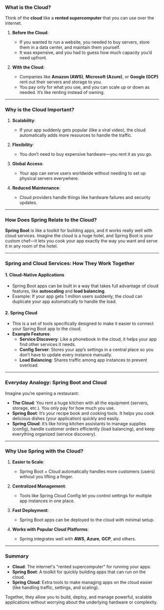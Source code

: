 ### What is the Cloud?

Think of the **cloud** like a **rented supercomputer** that you can use over the internet.

1. **Before the Cloud**:
   - If you wanted to run a website, you needed to buy servers, store them in a data center, and maintain them yourself.
   - It was expensive, and you had to guess how much capacity you’d need upfront.

2. **With the Cloud**:
   - Companies like **Amazon (AWS)**, **Microsoft (Azure)**, or **Google (GCP)** rent out their servers and storage to you.
   - You pay only for what you use, and you can scale up or down as needed. It’s like renting instead of owning.

---

### Why is the Cloud Important?

1. **Scalability**:
   - If your app suddenly gets popular (like a viral video), the cloud automatically adds more resources to handle the traffic.

2. **Flexibility**:
   - You don’t need to buy expensive hardware—you rent it as you go.
   
3. **Global Access**:
   - Your app can serve users worldwide without needing to set up physical servers everywhere.

4. **Reduced Maintenance**:
   - Cloud providers handle things like hardware failures and security updates.

---

### How Does Spring Relate to the Cloud?

**Spring Boot** is like a toolkit for building apps, and it works really well with cloud services. Imagine the cloud is a huge hotel, and Spring Boot is your custom chef—it lets you cook your app exactly the way you want and serve it in any room of the hotel.

---

### Spring and Cloud Services: How They Work Together

#### 1. **Cloud-Native Applications**
- Spring Boot apps can be built in a way that takes full advantage of cloud features, like **autoscaling** and **load balancing**.
- Example: If your app gets 1 million users suddenly, the cloud can duplicate your app automatically to handle the load.

#### 2. **Spring Cloud**
- This is a set of tools specifically designed to make it easier to connect your Spring Boot app to the cloud.
- **Example Features**:
  - **Service Discovery**: Like a phonebook in the cloud, it helps your app find other services it needs.
  - **Config Server**: Stores your app’s settings in a central place so you don’t have to update every instance manually.
  - **Load Balancing**: Shares traffic among app instances to prevent overload.

---

### Everyday Analogy: Spring Boot and Cloud

Imagine you’re opening a restaurant:

- **The Cloud**: You rent a huge kitchen with all the equipment (servers, storage, etc.). You only pay for how much you use.
- **Spring Boot**: It’s your recipe book and cooking tools. It helps you cook delicious dishes (your application) quickly and easily.
- **Spring Cloud**: It’s like hiring kitchen assistants to manage supplies (config), handle customer orders efficiently (load balancing), and keep everything organized (service discovery).

---

### Why Use Spring with the Cloud?

1. **Easier to Scale**:
   - Spring Boot + Cloud automatically handles more customers (users) without you lifting a finger.

2. **Centralized Management**:
   - Tools like Spring Cloud Config let you control settings for multiple app instances in one place.

3. **Fast Deployment**:
   - Spring Boot apps can be deployed to the cloud with minimal setup.

4. **Works with Popular Cloud Platforms**:
   - Spring integrates well with **AWS**, **Azure**, **GCP**, and others.

---

### Summary

- **Cloud**: The internet's "rented supercomputer" for running your apps.
- **Spring Boot**: A toolkit for quickly building apps that can run on the cloud.
- **Spring Cloud**: Extra tools to make managing apps on the cloud easier (like handling traffic, settings, and scaling).

Together, they allow you to build, deploy, and manage powerful, scalable applications without worrying about the underlying hardware or complexity.

